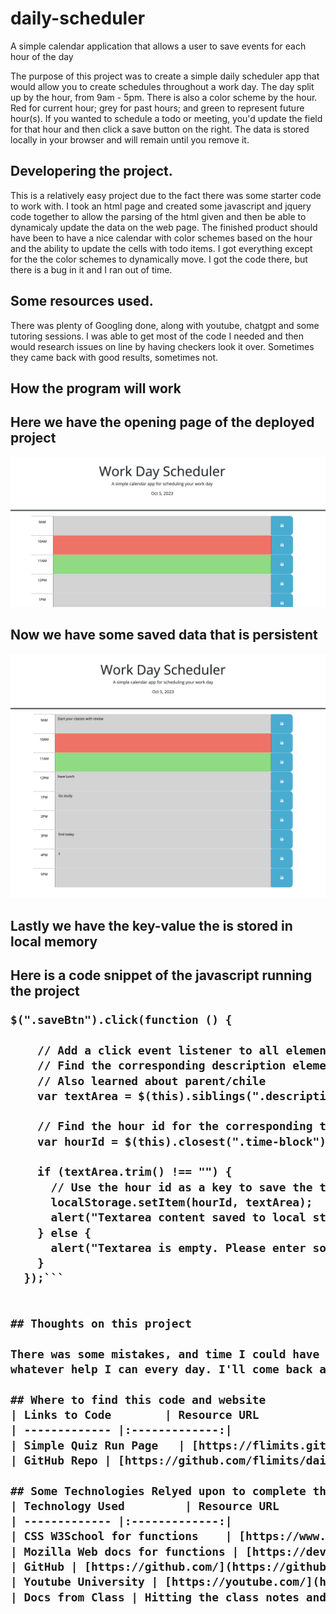 # daily-scheduler
A simple calendar application that allows a user to save events for each hour of the day

The purpose of this project was to create a simple daily scheduler app that would allow you to create schedules throughout a work day.
The day split up by the hour, from 9am - 5pm. There is also a color scheme by the hour. Red for current hour; grey for past hours; and
green to represent future hour(s). If you wanted to schedule a todo or meeting, you'd update the field for that hour and then click
a save button on the right. The data is stored locally in your browser and will remain until you remove it.


## Developering the project. 

This is a relatively easy project due to the fact there was some starter code to work with. I took an html page and created some javascript and
jquery code together to allow the parsing of the html given and then be able to dynamicaly update the data on the web page. The finished product should have
been to have a nice calendar with color schemes based on the hour and the ability to update the cells with todo items. I got everything except for the
the color schemes to dynamically move. I got the code there, but there is a bug in it and I ran out of time.

## Some resources used.

There was plenty of Googling done, along with youtube, chatgpt and some tutoring sessions. I was able to get most of the code I needed and then would research issues on line by having checkers look it over. Sometimes they came back with good results, sometimes not.



## How the program will work

<h2>Here we have the opening page of the deployed project</h2>

![Front Page to Daily Scheduler](./assets/images/planner_without_anything.png)


<h2>Now we have some saved data that is persistent</h2>

![Persistant data](./assets/images/planner_with_stored_items.png)

<h2> Lastly we have the key-value the is stored in local memory </h2>

<h2> Here is a code snippet of the javascript running the project

```html
$(".saveBtn").click(function () {

    // Add a click event listener to all elements with the "saveBtn" class
    // Find the corresponding description element for the clicked save button
    // Also learned about parent/chile
    var textArea = $(this).siblings(".description").val();

    // Find the hour id for the corresponding time-block
    var hourId = $(this).closest(".time-block").attr("id");

    if (textArea.trim() !== "") {
      // Use the hour id as a key to save the textarea in local storage
      localStorage.setItem(hourId, textArea);
      alert("Textarea content saved to local storage!");
    } else {
      alert("Textarea is empty. Please enter some text to save.");
    }
  });```


## Thoughts on this project

There was some mistakes, and time I could have used better, but there really are some areas that I need work on. .. getting turoring and
whatever help I can every day. I'll come back and fix this thing later.

## Where to find this code and website
| Links to Code        | Resource URL           |
| ------------- |:-------------:|
| Simple Quiz Run Page   | [https://flimits.github.io/daily-scheduler/](https://flimits.github.io/daily-scheduler/) |
| GitHub Repo | [https://github.com/flimits/daily-scheduler](https://github.com/flimits/daily-scheduler)     |

## Some Technologies Relyed upon to complete this task
| Technology Used         | Resource URL           |
| ------------- |:-------------:|
| CSS W3School for functions    | [https://www.w3schools.com/css](https://www.w3schools.com/css)      |
| Mozilla Web docs for functions | [https://developer.mozilla.org/](https://developer.mozilla.org/en-US/docs/Web/JavaScript/Reference/Global_Objects/Math/floor)
| GitHub | [https://github.com/](https://github.com/)     |
| Youtube University | [https://youtube.com/](https://youtube.com/)     |
| Docs from Class | Hitting the class notes and materials and drills    |


